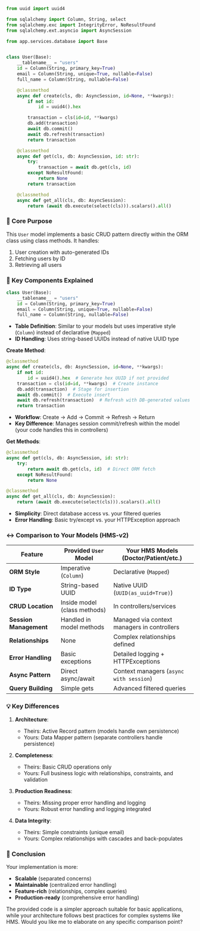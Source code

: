 ```python
from uuid import uuid4

from sqlalchemy import Column, String, select
from sqlalchemy.exc import IntegrityError, NoResultFound
from sqlalchemy.ext.asyncio import AsyncSession

from app.services.database import Base


class User(Base):
    __tablename__ = "users"
    id = Column(String, primary_key=True)
    email = Column(String, unique=True, nullable=False)
    full_name = Column(String, nullable=False)

    @classmethod
    async def create(cls, db: AsyncSession, id=None, **kwargs):
        if not id:
            id = uuid4().hex

        transaction = cls(id=id, **kwargs)
        db.add(transaction)
        await db.commit()
        await db.refresh(transaction)
        return transaction

    @classmethod
    async def get(cls, db: AsyncSession, id: str):
        try:
            transaction = await db.get(cls, id)
        except NoResultFound:
            return None
        return transaction

    @classmethod
    async def get_all(cls, db: AsyncSession):
        return (await db.execute(select(cls))).scalars().all()
```

### 🧠 Core Purpose

This `User` model implements a basic CRUD pattern directly within the ORM class using class methods. It handles:

1. User creation with auto-generated IDs
2. Fetching users by ID
3. Retrieving all users

### 🔧 Key Components Explained

```python
class User(Base):
    __tablename__ = "users"
    id = Column(String, primary_key=True)
    email = Column(String, unique=True, nullable=False)
    full_name = Column(String, nullable=False)
```

- **Table Definition**: Similar to your models but uses imperative style (`Column`) instead of declarative (`Mapped`)
- **ID Handling**: Uses string-based UUIDs instead of native UUID type

**Create Method**:

```python
@classmethod
async def create(cls, db: AsyncSession, id=None, **kwargs):
    if not id:
        id = uuid4().hex  # Generate hex UUID if not provided
    transaction = cls(id=id, **kwargs)  # Create instance
    db.add(transaction)  # Stage for insertion
    await db.commit()  # Execute insert
    await db.refresh(transaction)  # Refresh with DB-generated values
    return transaction
```

- **Workflow**: Create → Add → Commit → Refresh → Return
- **Key Difference**: Manages session commit/refresh within the model (your code handles this in controllers)

**Get Methods**:

```python
@classmethod
async def get(cls, db: AsyncSession, id: str):
    try:
        return await db.get(cls, id)  # Direct ORM fetch
    except NoResultFound:
        return None

@classmethod
async def get_all(cls, db: AsyncSession):
    return (await db.execute(select(cls))).scalars().all()
```

- **Simplicity**: Direct database access vs. your filtered queries
- **Error Handling**: Basic try/except vs. your HTTPException approach

### ↔️ Comparison to Your Models (HMS-v2)

| Feature                | Provided `User` Model        | Your HMS Models (Doctor/Patient/etc.)       |
| ---------------------- | ---------------------------- | ------------------------------------------- |
| **ORM Style**          | Imperative (`Column`)        | Declarative (`Mapped`)                      |
| **ID Type**            | String-based UUID            | Native UUID (`UUID(as_uuid=True)`)          |
| **CRUD Location**      | Inside model (class methods) | In controllers/services                     |
| **Session Management** | Handled in model methods     | Managed via context managers in controllers |
| **Relationships**      | None                         | Complex relationships defined               |
| **Error Handling**     | Basic exceptions             | Detailed logging + HTTPExceptions           |
| **Async Pattern**      | Direct async/await           | Context managers (`async with session`)     |
| **Query Building**     | Simple gets                  | Advanced filtered queries                   |

### 💡 Key Differences

1. **Architecture**:

   - Theirs: Active Record pattern (models handle own persistence)
   - Yours: Data Mapper pattern (separate controllers handle persistence)

2. **Completeness**:

   - Theirs: Basic CRUD operations only
   - Yours: Full business logic with relationships, constraints, and validation

3. **Production Readiness**:

   - Theirs: Missing proper error handling and logging
   - Yours: Robust error handling and logging integrated

4. **Data Integrity**:
   - Theirs: Simple constraints (unique email)
   - Yours: Complex relationships with cascades and back-populates

### 🏁 Conclusion

Your implementation is more:

- **Scalable** (separated concerns)
- **Maintainable** (centralized error handling)
- **Feature-rich** (relationships, complex queries)
- **Production-ready** (comprehensive error handling)

The provided code is a simpler approach suitable for basic applications, while your architecture follows best practices for complex systems like HMS. Would you like me to elaborate on any specific comparison point?
